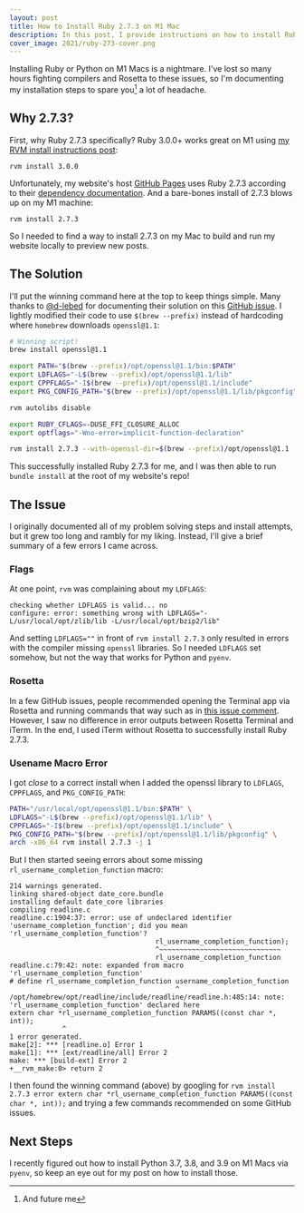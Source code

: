 ```yaml
---
layout: post
title: How to Install Ruby 2.7.3 on M1 Mac
description: In this post, I provide instructions on how to install Ruby 2.7.3 on an M1 Mac computer.
cover_image: 2021/ruby-273-cover.png
---
```


Installing Ruby or Python on M1 Macs is a nightmare. I've lost so many hours fighting compilers and Rosetta to these issues, so I'm documenting my installation steps to spare you[^and-me] a lot of headache.

[^and-me]: And future me

## Why 2.7.3?

First, why Ruby 2.7.3 specifically? Ruby 3.0.0+ works great on M1 using [my RVM install instructions post](https://nickymarino.com/2020/06/13/jekyll-server-rvm-macos/):

```
rvm install 3.0.0
```

Unfortunately, my website's host [GitHub Pages](https://pages.github.com) uses Ruby 2.7.3 according to their [dependency documentation](https://pages.github.com/versions/). And a bare-bones install of 2.7.3 blows up on my M1 machine:

```
rvm install 2.7.3
```

So I needed to find a way to install 2.7.3 on my Mac to build and run my website locally to preview new posts.

## The Solution

I'll put the winning command here at the top to keep things simple. Many thanks to [@d-lebed](https://github.com/d-lebed) for documenting their solution on this [GitHub issue](https://github.com/rvm/rvm/issues/5033#issuecomment-991949115). I lightly modified their code to use `$(brew --prefix)` instead of hardcoding where `homebrew` downloads `openssl@1.1`:

```bash
# Winning script!
brew install openssl@1.1

export PATH="$(brew --prefix)/opt/openssl@1.1/bin:$PATH"
export LDFLAGS="-L$(brew --prefix)/opt/openssl@1.1/lib"
export CPPFLAGS="-I$(brew --prefix)/opt/openssl@1.1/include"
export PKG_CONFIG_PATH="$(brew --prefix)/opt/openssl@1.1/lib/pkgconfig"

rvm autolibs disable

export RUBY_CFLAGS=-DUSE_FFI_CLOSURE_ALLOC
export optflags="-Wno-error=implicit-function-declaration"

rvm install 2.7.3 --with-openssl-dir=$(brew --prefix)/opt/openssl@1.1
```

This successfully installed Ruby 2.7.3 for me, and I was then able to run `bundle install` at the root of my website's repo!

## The Issue

I originally documented all of my problem solving steps and install attempts, but it grew too long and rambly for my liking. Instead, I'll give a brief summary of a few errors I came across.

### Flags

At one point, `rvm` was complaining about my `LDFLAGS`:

```
checking whether LDFLAGS is valid... no
configure: error: something wrong with LDFLAGS="-L/usr/local/opt/zlib/lib -L/usr/local/opt/bzip2/lib"
```

And setting `LDFLAGS=""` in front of `rvm install 2.7.3` only resulted in errors with the compiler missing `openssl` libraries. So I needed `LDFLAGS` set somehow, but not the way that works for Python and `pyenv`.

### Rosetta

In a few GitHub issues, people recommended opening the Terminal app via Rosetta and running commands that way such as in [this issue comment](https://github.com/rvm/rvm/issues/5146#issuecomment-967048308). However, I saw no difference in error outputs between Rosetta Terminal and iTerm. In the end, I used iTerm without Rosetta to successfully install Ruby 2.7.3.

### Usename Macro Error

I got *close* to a correct install when I added the openssl library to `LDFLAGS`, `CPPFLAGS`, and `PKG_CONFIG_PATH`:

```bash
PATH="/usr/local/opt/openssl@1.1/bin:$PATH" \
LDFLAGS="-L$(brew --prefix)/opt/openssl@1.1/lib" \
CPPFLAGS="-I$(brew --prefix)/opt/openssl@1.1/include" \
PKG_CONFIG_PATH="$(brew --prefix)/opt/openssl@1.1/lib/pkgconfig" \
arch -x86_64 rvm install 2.7.3 -j 1
```

But I then started seeing errors about some missing `rl_username_completion_function` macro:

```
214 warnings generated.
linking shared-object date_core.bundle
installing default date_core libraries
compiling readline.c
readline.c:1904:37: error: use of undeclared identifier 'username_completion_function'; did you mean 'rl_username_completion_function'?
                                    rl_username_completion_function);
                                    ^~~~~~~~~~~~~~~~~~~~~~~~~~~~~~~
                                    rl_username_completion_function
readline.c:79:42: note: expanded from macro 'rl_username_completion_function'
# define rl_username_completion_function username_completion_function
                                         ^
/opt/homebrew/opt/readline/include/readline/readline.h:485:14: note: 'rl_username_completion_function' declared here
extern char *rl_username_completion_function PARAMS((const char *, int));
             ^
1 error generated.
make[2]: *** [readline.o] Error 1
make[1]: *** [ext/readline/all] Error 2
make: *** [build-ext] Error 2
+__rvm_make:0> return 2
```

I then found the winning command (above) by googling for `rvm install 2.7.3 error extern char *rl_username_completion_function PARAMS((const char *, int));` and trying a few commands recommended on some GitHub issues.

## Next Steps

I recently figured out how to install Python 3.7, 3.8, and 3.9 on M1 Macs via `pyenv`, so keep an eye out for my post on how to install those.
